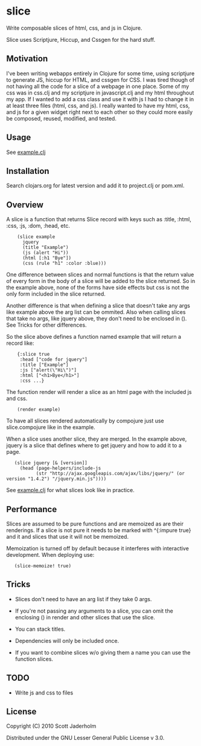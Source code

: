# slice

Write composable slices of html, css, and js in Clojure.

Slice uses Scriptjure, Hiccup, and Cssgen for the hard stuff.

## Motivation

I've been writing webapps entirely in Clojure for some time, using scriptjure
to generate JS, hiccup for HTML, and cssgen for CSS. I was tired though of not
having all the code for a slice of a webpage in one place. Some of my css was
in css.clj and my scriptjure in javascript.clj and my html throughout my
app. If I wanted to add a css class and use it with js I had to change it in at
least three files (html, css, and js). I really wanted to have my html, css,
and js for a given widget right next to each other so they could more easily be
composed, reused, modified, and tested.

## Usage

See [example.clj](https://github.com/scottjad/slice/blob/master/src/slice/example.clj)

## Installation

Search clojars.org for latest version and add it to project.clj or pom.xml.

## Overview

A slice is a function that returns Slice record with keys such as :title,
:html, :css, :js, :dom, :head, etc.

        (slice example
          jquery
          (title "Example")
          (js (alert "Hi"))
          (html [:h1 "Bye"])
          (css (rule "h1" :color :blue)))

One difference between slices and normal functions is that the return value of
every form in the body of a slice will be added to the slice returned. So in the
example above, none of the forms have side effects but css is not the only form
included in the slice returned.

Another difference is that when defining a slice that doesn't take any args
like example above the arg list can be ommited. Also when calling slices that
take no args, like jquery above, they don't need to be enclosed in (). See
Tricks for other differences.

So the slice above defines a function named example that will return a record
like:

        {:slice true
         :head ["code for jquery"]
         :title ["Example"] 
         :js ["alert(\"Hi\")"]
         :html ["<h1>Bye</h1>"]
         :css ...}

The function render will render a slice as an html page with the included js
and css.

        (render example)

To have all slices rendered automatically by compojure just use slice.compojure
like in the example.

When a slice uses another slice, they are merged. In the example above, jquery
is a slice that defines where to get jquery and how to add it to a page.

       (slice jquery [& [version]]
         (head (page-helpers/include-js
               (str "http://ajax.googleapis.com/ajax/libs/jquery/" (or version "1.4.2") "/jquery.min.js"))))

See [example.clj](https://github.com/scottjad/slice/blob/master/src/slice/example.clj) for what slices look like in practice.

## Performance

Slices are assumed to be pure functions and are memoized as are their
renderings. If a slice is not pure it needs to be marked with ^{:impure true}
and it and slices that use it will not be memoized.

Memoization is turned off by default because it interferes with interactive
development. When deploying use:

       (slice-memoize! true)

## Tricks

- Slices don't need to have an arg list if they take 0 args.

- If you're not passing any arguments to a slice, you can omit the enclosing ()
  in render and other slices that use the slice.

- You can stack titles.

- Dependencies will only be included once.

- If you want to combine slices w/o giving them a name you can use the function
  slices.

## TODO
- Write js and css to files

## License

Copyright (C) 2010 Scott Jaderholm

Distributed under the GNU Lesser General Public License v 3.0.
